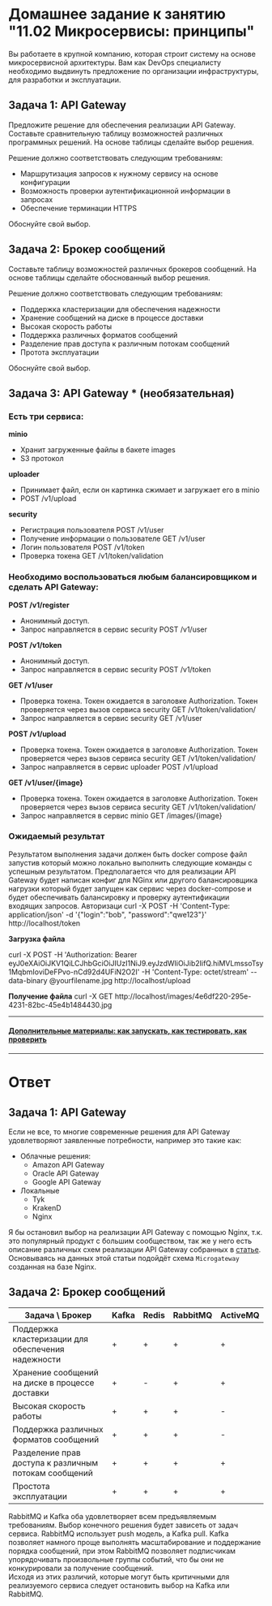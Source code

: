 # Домашнее задание к занятию "11.02 Микросервисы: принципы"

Вы работаете в крупной компанию, которая строит систему на основе микросервисной архитектуры.
Вам как DevOps специалисту необходимо выдвинуть предложение по организации инфраструктуры, для разработки и эксплуатации.

## Задача 1: API Gateway 

Предложите решение для обеспечения реализации API Gateway. Составьте сравнительную таблицу возможностей различных программных решений. На основе таблицы сделайте выбор решения.

Решение должно соответствовать следующим требованиям:
- Маршрутизация запросов к нужному сервису на основе конфигурации
- Возможность проверки аутентификационной информации в запросах
- Обеспечение терминации HTTPS

Обоснуйте свой выбор.

## Задача 2: Брокер сообщений

Составьте таблицу возможностей различных брокеров сообщений. На основе таблицы сделайте обоснованный выбор решения.

Решение должно соответствовать следующим требованиям:
- Поддержка кластеризации для обеспечения надежности
- Хранение сообщений на диске в процессе доставки
- Высокая скорость работы
- Поддержка различных форматов сообщений
- Разделение прав доступа к различным потокам сообщений
- Протота эксплуатации

Обоснуйте свой выбор.

## Задача 3: API Gateway * (необязательная)

### Есть три сервиса:

**minio**
- Хранит загруженные файлы в бакете images
- S3 протокол

**uploader**
- Принимает файл, если он картинка сжимает и загружает его в minio
- POST /v1/upload

**security**
- Регистрация пользователя POST /v1/user
- Получение информации о пользователе GET /v1/user
- Логин пользователя POST /v1/token
- Проверка токена GET /v1/token/validation

### Необходимо воспользоваться любым балансировщиком и сделать API Gateway:

**POST /v1/register**
- Анонимный доступ.
- Запрос направляется в сервис security POST /v1/user

**POST /v1/token**
- Анонимный доступ.
- Запрос направляется в сервис security POST /v1/token

**GET /v1/user**
- Проверка токена. Токен ожидается в заголовке Authorization. Токен проверяется через вызов сервиса security GET /v1/token/validation/
- Запрос направляется в сервис security GET /v1/user

**POST /v1/upload**
- Проверка токена. Токен ожидается в заголовке Authorization. Токен проверяется через вызов сервиса security GET /v1/token/validation/
- Запрос направляется в сервис uploader POST /v1/upload

**GET /v1/user/{image}**
- Проверка токена. Токен ожидается в заголовке Authorization. Токен проверяется через вызов сервиса security GET /v1/token/validation/
- Запрос направляется в сервис minio  GET /images/{image}

### Ожидаемый результат

Результатом выполнения задачи должен быть docker compose файл запустив который можно локально выполнить следующие команды с успешным результатом.
Предполагается что для реализации API Gateway будет написан конфиг для NGinx или другого балансировщика нагрузки который будет запущен как сервис через docker-compose и будет обеспечивать балансировку и проверку аутентификации входящих запросов.
Авторизаци
curl -X POST -H 'Content-Type: application/json' -d '{"login":"bob", "password":"qwe123"}' http://localhost/token

**Загрузка файла**

curl -X POST -H 'Authorization: Bearer eyJ0eXAiOiJKV1QiLCJhbGciOiJIUzI1NiJ9.eyJzdWIiOiJib2IifQ.hiMVLmssoTsy1MqbmIoviDeFPvo-nCd92d4UFiN2O2I' -H 'Content-Type: octet/stream' --data-binary @yourfilename.jpg http://localhost/upload

**Получение файла**
curl -X GET http://localhost/images/4e6df220-295e-4231-82bc-45e4b1484430.jpg

---

#### [Дополнительные материалы: как запускать, как тестировать, как проверить](https://github.com/netology-code/devkub-homeworks/tree/main/11-microservices-02-principles)

---

# Ответ

## Задача 1: API Gateway 

Если не все, то многие современные решения для API Gateway удовлетворяют заявленные потребности, например это такие как:
- Облачные решения:
  - Amazon API Gateway
  - Oracle API Gateway
  - Google API Gateway
- Локальные
  - Tyk
  - KrakenD
  - Nginx

Я бы остановил выбор на реализации API Gateway с помощью Nginx, т.к. это популярный продукт с большим сообществом, так же
у него есть описание различных схем реализации API Gateway собранных в [статье](https://www.nginx.com/blog/choosing-the-right-api-gateway-pattern/?__cf_chl_captcha_tk__=ed4062235a4eed746839ffaa4456039c320f9dec-1624120905-0-AYcP8ha43drdyJNKyF-DIGvZ1DR9YkX22Cl4O1eqj6VlImek5TI0LGefDCYx2x8nlce-REfCRIUyoqCAkDCcqNbjEPJCtKlCWPqty1WO-_5wzjjqkhHOIIP4GOQc-WRiQC4-XSYDvk_4svL_UsxTXQXtnach30UaMfB5o7Gf1AWSQtMK4FuNSBTxryzUZ4JAFyVrZVzzUWvWihqdKzk9otDOoK_kSzkjOTisu3XqYuBH6SsaiivUTx2TE20_hYQk4_URyMlzH7RhybZzZQL_KZakNAx2Aa5rBJt-ps0ETa_PZsEOgBBOv2MFeQu0DzaSqiLqnmboU47i38a0dKZg23_sq2wz7ULK3JZTSKsj6fIO-PTA-k_yncNs7odQNoL-hbaUsWor_aJX3cTcoDvok11rxniKHSQtkTKaGKgmi9s4SNft7kq6u0fkANzo77qLQQ7RJuwEAb5QuRba8ulZPQADD8vVC16JyY3aRET9DskxQg2T-1n6MGHjOtvjrNjhUojPMI0VU4oFjU7YqCvJyFdW-r4b43R2D3S6uOeJVNZjn4DbU-lKshHet4jd45PjgA0C7fANadJ9bstolosruifQyN_rWlRJiytg-yRLpZpxkFKEhRuC3C6R9JVbivKhP1gSc2OkLvKH8Fa4wk6QwIr03PSzA78Dnsb4JSE5MhvqaK_0XYqb95ZWYUKaFF40Jw).
Основываясь на данных этой статьи подойдёт схема `Microgateway` созданная на базе Nginx.

## Задача 2: Брокер сообщений

Задача \ Брокер | Kafka | Redis | RabbitMQ | ActiveMQ
--- | --- | --- | --- | ---
Поддержка кластеризации для обеспечения надежности | + | + | + | + |
Хранение сообщений на диске в процессе доставки | + | - | + | + |
Высокая скорость работы | + | + | + | - |
Поддержка различных форматов сообщений | + | + | + | - |
Разделение прав доступа к различным потокам сообщений | + | + | + | + |
Простота эксплуатации | + | + | + | + |

RabbitMQ и Kafka оба удовлетворяет всем предъявляемым требованиям. Выбор конечного решения будет зависеть от задач сервиса.
RabbitMQ использует push модель, а Kafka pull. Kafka позволяет намного проще выполнять масштабирование и поддержание порядка сообщений, при этом 
RabbitMQ позволяет подписчикам упорядочивать произвольные группы событий, что бы они не конкурировали за получение сообщений.  
Исходя из этих различий, которые могут быть критичными для реализуемого сервиса следует остановить выбор на Kafka или RabbitMQ.